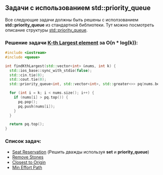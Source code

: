 ## Задачи с использованием std::priority_queue
Все следующие задачи должны быть решены с исползованием **std::priority_queue** из стандартной библиотеки.
Тут можно посмотреть описание структуры [std::priority_queue](https://en.cppreference.com/w/cpp/container/priority_queue).
### Решение задачи [K-th Largest element](https://leetcode.com/problems/kth-largest-element-in-an-array/) за **O(n * log(k))**:
```c++
#include <iostream>
#include <queue>

int findKthLargest(std::vector<int> &nums, int k) {
  std::ios_base::sync_with_stdio(false);
  std::cin.tie(0);
  std::cout.tie(0);
  std::priority_queue<int, std::vector<int>, std::greater<>> pq(nums.begin(), nums.begin() + k);

  for (int i = k; i < nums.size(); i++) {
    if (nums[i] > pq.top()) {
      pq.pop();
      pq.push(nums[i]);
    }
  }

  return pq.top();
}
```

### Список задач:
* [Seat Reservation](https://leetcode.com/problems/seat-reservation-manager/) (Решить дважды используя **set** и **priority_queue**)
* [Remove Stones](https://leetcode.com/problems/remove-stones-to-minimize-the-total/)
* [Closest to Origin](https://leetcode.com/problems/k-closest-points-to-origin/)
* [Min Effort Path](https://leetcode.com/problems/path-with-minimum-effort/)
